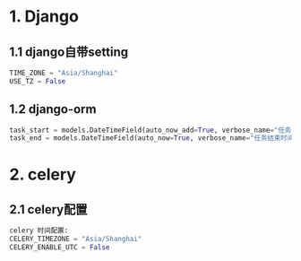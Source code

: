 # 1. Django

## 1.1 django自带setting

```python
TIME_ZONE = "Asia/Shanghai"
USE_TZ = False
```



## 1.2 django-orm

```python
task_start = models.DateTimeField(auto_now_add=True, verbose_name="任务起始时间")
task_end = models.DateTimeField(auto_now=True, verbose_name="任务结束时间")
```



# 2. celery

## 2.1 celery配置

```Python
celery 时间配置:
CELERY_TIMEZONE = "Asia/Shanghai"
CELERY_ENABLE_UTC = False
```

